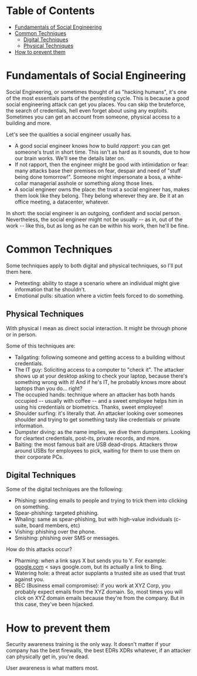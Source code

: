 # Table of Contents

- [Fundamentals of Social Engineering](#1)
- [Common Techniques](#2)
  - [Digital Techniques](#2.1)
  - [Physical Techniques](#2.2)
- [How to prevent them](#3)

<a id=1></a>
# Fundamentals of Social Engineering

Social Engineering, or sometimes thought of as "hacking humans", it's one of the most essentials parts of
the pentesting cycle. This is because a good social engineering attack can get you places. You can skip
the bruteforce, the search of credentials, hell even forget about using any exploits. Sometimes you can get
an account from someone, physical access to a building and more.

Let's see the qualities a social engineer usually has.

- A good social engineer knows how to build *rapport*: you can get someone's trust in short time.
This isn't as hard as it sounds, due to how our brain works. We'll see the details later on.
- If not rapport, then the engineer might be good with intimidation or fear: many attacks base
their premises on fear, despair and need of "stuff being done tomorrow!". Someone might impersonate
a boss, a white-collar managerial asshole or something along those lines.
- A social engineer owns the place: the trust a social engineer has, makes them look like they belong.
They belong wherever they are. Be it at an office meeting, a datacenter, whatever.

In short: the social engineer is an outgoing, confident and social person. Nevertheless, the social engineer
might not be usually -- as in, out of the work -- like this, but as long as he can be within his work, then
he'll be fine.

<a id=2></a>
# Common Techniques

Some techniques apply to both digital and physical techniques, so I'll put them here.

- Pretexting: ability to stage a scenario where an individual might give information that he shouldn't.
- Emotional pulls: situation where a victim feels forced to do something.


<a id=2.1></a>
## Physical Techniques

With physical I mean as direct social interaction. It might be through phone or in person.

Some of this techniques are:

- Tailgating: following someone and getting access to a building without credentials.
- The IT guy: Soliciting access to a computer to "check it". The attacker shows up at your desktop
asking to check your laptop, because there's something wrong with it! And if he's IT, he probably knows
more about laptops than you do... right?
- The occupied hands: technique where an attacker has both hands occupied -- usually with coffee -- and
a sweet employee helps him in using his credentials or biometrics. Thanks, sweet employee!
- Shoulder surfing: it's literally that. An attacker looking over someones shoulder and trying to get
something tasty like credentials or private information.
- Dumpster diving: as the name implies, we dive them dumpsters. Looking for cleartext credentials, post-its,
private records, and more.
- Baiting: the most famous bait are USB dead-drops. Attackers throw around USBs for employees to pick, waiting
for them to use them on their corporate PCs.

<a id=2.2></a>
## Digital Techniques

Some of the digital techniques are the following:

- Phishing: sending emails to people and trying to trick them into clicking on something.
- Spear-phishing: targeted phishing.
- Whaling: same as spear-phishing, but with high-value individuals (c-suite, board members, etc)
- Vishing: phishing over the phone.
- Smishing: phishing over SMS or messages.

How do this attacks occur? 

- Pharming: when a link says X but sends you to Y. For example: [google.com](bing.com) < says google.com, but its actually a link to
Bing.
- Watering hole: a threat actor supplants a trusted site as used that trust against you.
- BEC (Business email compromise): if you work at XYZ Corp, you probably expect emails from the XYZ domain. So, most times
you will click on XYZ domain emails because they're from the company. But in this case, they've been hijacked.

<a id=3></a>

# How to prevent them

Security awareness training is the only way. It doesn't matter if your company has the best firewalls, the best
EDRs XDRs whatever, if an attacker can physically get in, you're dead.

User awareness is what matters most.
